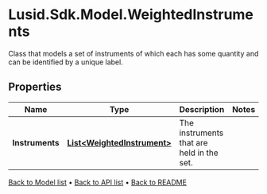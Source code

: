 # Lusid.Sdk.Model.WeightedInstruments
Class that models a set of instruments of which each has some quantity and can be identified by a unique label.

## Properties

Name | Type | Description | Notes
------------ | ------------- | ------------- | -------------
**Instruments** | [**List&lt;WeightedInstrument&gt;**](WeightedInstrument.md) | The instruments that are held in the set. | 

[Back to Model list](../README.md#documentation-for-models) &#8226; [Back to API list](../README.md#documentation-for-api-endpoints) &#8226; [Back to README](../README.md)

